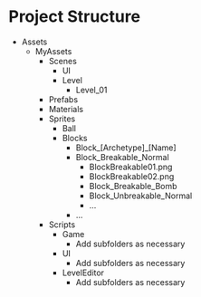 # Project Structure

* Assets
  * MyAssets
    * Scenes
        * UI
        * Level
            * Level_01
    * Prefabs
    * Materials
    * Sprites
        * Ball
        * Blocks
            * Block_[Archetype]_[Name]
            * Block_Breakable_Normal
              * BlockBreakable01.png
              * BlockBreakable02.png
              * Block_Breakable_Bomb
              * Block_Unbreakable_Normal
              * ...
            * ...
    * Scripts
        * Game
            * Add subfolders as necessary
        * UI
            * Add subfolders as necessary
        * LevelEditor
            * Add subfolders as necessary
